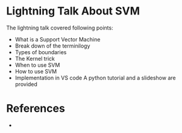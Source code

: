 # Lightning Talk About SVM
The lightning talk covered following points:
- What is a Support Vector Machine
- Break down of the terminilogy
- Types of boundaries
- The Kernel trick
- When to use SVM
- How to use SVM
- Implementation in VS code
A python tutorial and a slideshow are provided 
# References
- 